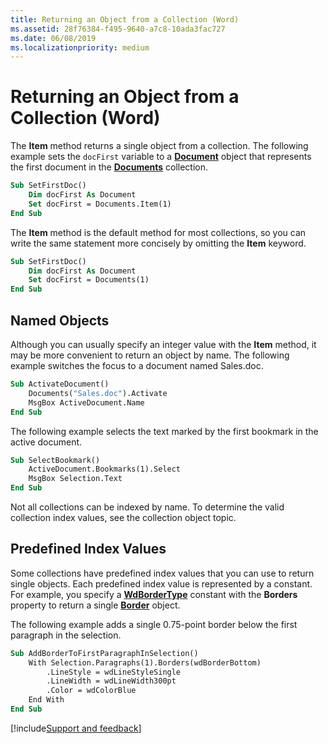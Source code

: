 ```yaml
---
title: Returning an Object from a Collection (Word)
ms.assetid: 28f76384-f495-9640-a7c8-10ada3fac727
ms.date: 06/08/2019
ms.localizationpriority: medium
---
```



# Returning an Object from a Collection (Word)

The **Item** method returns a single object from a collection. The following example sets the `docFirst` variable to a **[Document](../../../api/Word.Document.md)** object that represents the first document in the **[Documents](../../../api/Word.documents.md)** collection.


```vb
Sub SetFirstDoc() 
    Dim docFirst As Document 
    Set docFirst = Documents.Item(1) 
End Sub
```


The **Item** method is the default method for most collections, so you can write the same statement more concisely by omitting the **Item** keyword.




```vb
Sub SetFirstDoc() 
    Dim docFirst As Document 
    Set docFirst = Documents(1) 
End Sub
```


## Named Objects

Although you can usually specify an integer value with the **Item** method, it may be more convenient to return an object by name. The following example switches the focus to a document named Sales.doc.


```vb
Sub ActivateDocument() 
    Documents("Sales.doc").Activate 
    MsgBox ActiveDocument.Name 
End Sub
```

The following example selects the text marked by the first bookmark in the active document.




```vb
Sub SelectBookmark() 
    ActiveDocument.Bookmarks(1).Select 
    MsgBox Selection.Text 
End Sub
```

Not all collections can be indexed by name. To determine the valid collection index values, see the collection object topic.


## Predefined Index Values

Some collections have predefined index values that you can use to return single objects. Each predefined index value is represented by a constant. For example, you specify a **[WdBorderType](../../../api/Word.WdBorderType.md)** constant with the **Borders** property to return a single **[Border](../../../api/Word.Border.md)** object.

The following example adds a single 0.75-point border below the first paragraph in the selection.




```vb
Sub AddBorderToFirstParagraphInSelection() 
    With Selection.Paragraphs(1).Borders(wdBorderBottom) 
        .LineStyle = wdLineStyleSingle 
        .LineWidth = wdLineWidth300pt 
        .Color = wdColorBlue 
    End With 
End Sub
```

[!include[Support and feedback](~/includes/feedback-boilerplate.md)]
